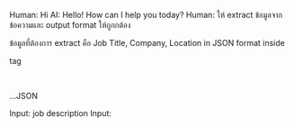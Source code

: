 Human: Hi
AI: Hello! How can I help you today?
Human: ให้ extract ข้อมูลจากข้อความและ output format ให้ถูกกต้อง​

ข้อมูลที่ต้องการ extract คือ Job Title, Company, Location in JSON format inside <div> tag​

<div>​

...JSON​

</div>

Input: job description
Input:
